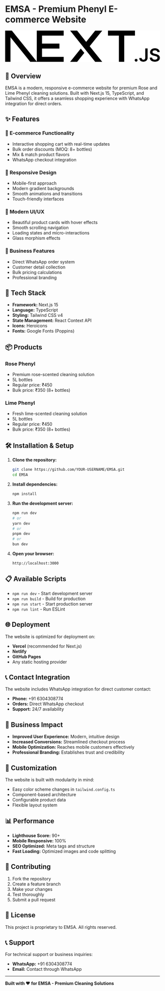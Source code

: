 # EMSA - Premium Phenyl E-commerce Website

![EMSA Logo](public/next.svg)

## 🌟 Overview

EMSA is a modern, responsive e-commerce website for premium Rose and Lime Phenyl cleaning solutions. Built with Next.js 15, TypeScript, and Tailwind CSS, it offers a seamless shopping experience with WhatsApp integration for direct orders.

## ✨ Features

### 🛒 **E-commerce Functionality**
- Interactive shopping cart with real-time updates
- Bulk order discounts (MOQ: 8+ bottles)
- Mix & match product flavors
- WhatsApp checkout integration

### 📱 **Responsive Design**
- Mobile-first approach
- Modern gradient backgrounds
- Smooth animations and transitions
- Touch-friendly interfaces

### 🎨 **Modern UI/UX**
- Beautiful product cards with hover effects
- Smooth scrolling navigation
- Loading states and micro-interactions
- Glass morphism effects

### 💼 **Business Features**
- Direct WhatsApp order system
- Customer detail collection
- Bulk pricing calculations
- Professional branding

## 🚀 Tech Stack

- **Framework:** Next.js 15
- **Language:** TypeScript
- **Styling:** Tailwind CSS v4
- **State Management:** React Context API
- **Icons:** Heroicons
- **Fonts:** Google Fonts (Poppins)

## 📦 Products

### Rose Phenyl
- Premium rose-scented cleaning solution
- 5L bottles
- Regular price: ₹450
- Bulk price: ₹350 (8+ bottles)

### Lime Phenyl
- Fresh lime-scented cleaning solution
- 5L bottles
- Regular price: ₹450
- Bulk price: ₹350 (8+ bottles)

## 🛠️ Installation & Setup

1. **Clone the repository:**
   ```bash
   git clone https://github.com/YOUR-USERNAME/EMSA.git
   cd EMSA
   ```

2. **Install dependencies:**
   ```bash
   npm install
   ```

3. **Run the development server:**
   ```bash
   npm run dev
   # or
   yarn dev
   # or
   pnpm dev
   # or
   bun dev
   ```

4. **Open your browser:**
   ```
   http://localhost:3000
   ```

## 📋 Available Scripts

- `npm run dev` - Start development server
- `npm run build` - Build for production
- `npm run start` - Start production server
- `npm run lint` - Run ESLint

## 🌐 Deployment

The website is optimized for deployment on:
- **Vercel** (recommended for Next.js)
- **Netlify**
- **GitHub Pages**
- Any static hosting provider

## 📞 Contact Integration

The website includes WhatsApp integration for direct customer contact:
- **Phone:** +91 6304308774
- **Orders:** Direct WhatsApp checkout
- **Support:** 24/7 availability

## 🎯 Business Impact

- **Improved User Experience:** Modern, intuitive design
- **Increased Conversions:** Streamlined checkout process
- **Mobile Optimization:** Reaches mobile customers effectively
- **Professional Branding:** Establishes trust and credibility

## 🔧 Customization

The website is built with modularity in mind:
- Easy color scheme changes in `tailwind.config.ts`
- Component-based architecture
- Configurable product data
- Flexible layout system

## 📊 Performance

- **Lighthouse Score:** 90+
- **Mobile Responsive:** 100%
- **SEO Optimized:** Meta tags and structure
- **Fast Loading:** Optimized images and code splitting

## 🤝 Contributing

1. Fork the repository
2. Create a feature branch
3. Make your changes
4. Test thoroughly
5. Submit a pull request

## 📄 License

This project is proprietary to EMSA. All rights reserved.

## 📞 Support

For technical support or business inquiries:
- **WhatsApp:** +91 6304308774
- **Email:** Contact through WhatsApp

---

**Built with ❤️ for EMSA - Premium Cleaning Solutions**
